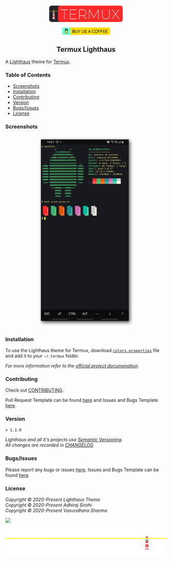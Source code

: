 <p align="center"><img src="https://raw.githubusercontent.com/lighthaus-theme/termux/0975ed5988a9c07dcf6fe81c86253990efa7b17f/assets/termux-badge.svg" width="230"><p>


<p align="center">
   <a href="https://www.buymeacoffee.com/asirohi"><img alt="Status" src="https://raw.githubusercontent.com/lighthaus-theme/lighthaus-theme/3cc9fd60c69da89f56721ca9048f38709b3dc878/BuyUsACoffee.svg" width="150" height="23"></a>
</p>

<h2 align="center">Termux Lighthaus</h2>

A [Lighthaus](https://github.com/lighthaus-theme/lighthaus) theme for [Termux](https://play.google.com/store/apps/details?id=com.termux&hl=en_US).

### Table of Contents

- [Screenshots](#screenshots)
- [Installation](#installation)
- [Contributing](#contributing)
- [Version](#version)
- [Bugs/Issues](#bugs/issues)
- [License](#license)

### Screenshots

<p align="center"><img src="https://github.com/lighthaus-theme/termux/blob/master/assets/termux-01.png?raw=true" height="600"><p>


### Installation

To use the Lighthaus theme for Termux, download [`colors.properties`](https://github.com/lighthaus-theme/termux/blob/master/src/colors.properties) file and add it to your `~/.termux` folder.

_For more information refer to the [official project documenation](https://wiki.termux.com/wiki/Main_Page)._

### Contributing

Check out [CONTRIBUTING](https://github.com/lighthaus-theme/lighthaus/blob/master/CONTRIBUTING.md). 

Pull Request Template can be found [here](https://github.com/lighthaus-theme/lighthaus/blob/master/PULL_REQUEST_TEMPLATE.md) and Issues and Bugs Template [here](https://github.com/lighthaus-theme/lighthaus/blob/master/ISSUE_TEMPLATE.md).

### Version

``` vim
v 1.1.0
```

_Lighthaus and all it's projects use [Semantic Versioning](https://semver.org/)._ <br/>
_All changes are recorded in [CHANGELOG](https://github.com/lighthaus-theme/termux/blob/master/CHANGELOG.md)_

### Bugs/Issues

Please report any bugs or issues [here](https://github.com/lighthaus-theme/termux/issues). Issues and Bugs Template can be found [here](https://github.com/lighthaus-theme/lighthaus/blob/master/ISSUE_TEMPLATE.md).

### License 

_Copyright © 2020-Present Lighthaus Theme_<br>
_Copyright © 2020-Present Adhiraj Sirohi_<br>
_Copyright © 2020-Present Vasundhara Sharma_

<p align="left"><a href="https://github.com/lighthaus-theme/termux/blob/master/LICENSE"><img src="https://img.shields.io/static/v1.svg??style=flat&logo=appveyore&label=License&message=MIT&colorA=1C918A&colorB=50C16E"/></a></p>

<p align="center"><img src="https://raw.githubusercontent.com/lighthaus-theme/lighthaus/9e5cf66db03fc3e183e6cfbf7c4c04263a4f23df/ImageResources/lighthaus-border.svg"><p>
